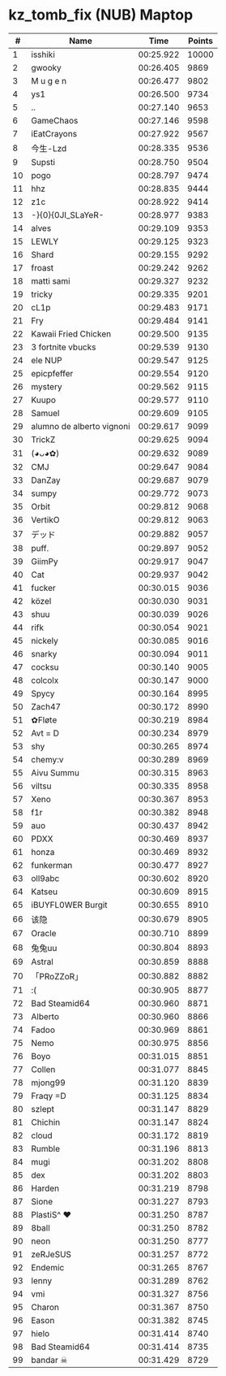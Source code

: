 # kz_tomb_fix (NUB) Maptop

|  # | Name | Time | Points |
|-------------- | -------------- | -------------- | -------------- | 
| 1 | isshiki | 00:25.922 | 10000 | 
| 2 | gwooky | 00:26.405 | 9869 | 
| 3 | M u g e n | 00:26.477 | 9802 | 
| 4 | ys1 | 00:26.500 | 9734 | 
| 5 | .. | 00:27.140 | 9653 | 
| 6 | GameChaos | 00:27.146 | 9598 | 
| 7 | iEatCrayons | 00:27.922 | 9567 | 
| 8 | 今生-Lzd | 00:28.335 | 9536 | 
| 9 | Supsti | 00:28.750 | 9504 | 
| 10 | pogo | 00:28.797 | 9474 | 
| 11 | hhz | 00:28.835 | 9444 | 
| 12 | z1c | 00:28.922 | 9414 | 
| 13 | -}{0}{0JI_SLaYeR- | 00:28.977 | 9383 | 
| 14 | alves | 00:29.109 | 9353 | 
| 15 | LEWLY | 00:29.125 | 9323 | 
| 16 | Shard | 00:29.155 | 9292 | 
| 17 | froast | 00:29.242 | 9262 | 
| 18 | matti sami | 00:29.327 | 9232 | 
| 19 | tricky | 00:29.335 | 9201 | 
| 20 | cL1p | 00:29.483 | 9171 | 
| 21 | Fry | 00:29.484 | 9141 | 
| 22 | Kawaii Fried Chicken | 00:29.500 | 9135 | 
| 23 | 3 fortnite vbucks | 00:29.539 | 9130 | 
| 24 | ele NUP | 00:29.547 | 9125 | 
| 25 | epicpfeffer | 00:29.554 | 9120 | 
| 26 | mystery | 00:29.562 | 9115 | 
| 27 | Kuupo | 00:29.577 | 9110 | 
| 28 | Samuel | 00:29.609 | 9105 | 
| 29 | alumno de alberto vignoni | 00:29.617 | 9099 | 
| 30 | TrickZ | 00:29.625 | 9094 | 
| 31 | (◕ᴗ◕✿) | 00:29.632 | 9089 | 
| 32 | CMJ | 00:29.647 | 9084 | 
| 33 | DanZay | 00:29.687 | 9079 | 
| 34 | sumpy | 00:29.772 | 9073 | 
| 35 | Orbit | 00:29.812 | 9068 | 
| 36 | VertikO | 00:29.812 | 9063 | 
| 37 | デッド | 00:29.882 | 9057 | 
| 38 | puff. | 00:29.897 | 9052 | 
| 39 | GiimPy | 00:29.917 | 9047 | 
| 40 | Cat | 00:29.937 | 9042 | 
| 41 | fucker | 00:30.015 | 9036 | 
| 42 | közel | 00:30.030 | 9031 | 
| 43 | shuu | 00:30.039 | 9026 | 
| 44 | rifk | 00:30.054 | 9021 | 
| 45 | nickely | 00:30.085 | 9016 | 
| 46 | snarky | 00:30.094 | 9011 | 
| 47 | cocksu | 00:30.140 | 9005 | 
| 48 | colcolx | 00:30.147 | 9000 | 
| 49 | Spycy | 00:30.164 | 8995 | 
| 50 | Zach47 | 00:30.172 | 8990 | 
| 51 | ✿Fløte | 00:30.219 | 8984 | 
| 52 | Avt = D | 00:30.234 | 8979 | 
| 53 | shy | 00:30.265 | 8974 | 
| 54 | chemy:v | 00:30.289 | 8969 | 
| 55 | Aivu Summu | 00:30.315 | 8963 | 
| 56 | viltsu | 00:30.335 | 8958 | 
| 57 | Xeno | 00:30.367 | 8953 | 
| 58 | f1r | 00:30.382 | 8948 | 
| 59 | auo | 00:30.437 | 8942 | 
| 60 | PDXX | 00:30.469 | 8937 | 
| 61 | honza | 00:30.469 | 8932 | 
| 62 | funkerman | 00:30.477 | 8927 | 
| 63 | oll9abc | 00:30.602 | 8920 | 
| 64 | Katseu | 00:30.609 | 8915 | 
| 65 | iBUYFL0WER Burgit | 00:30.655 | 8910 | 
| 66 | 该隐 | 00:30.679 | 8905 | 
| 67 | Oracle | 00:30.710 | 8899 | 
| 68 | 兔兔uu | 00:30.804 | 8893 | 
| 69 | Astral | 00:30.859 | 8888 | 
| 70 | 「PRoZZoR」 | 00:30.882 | 8882 | 
| 71 | :( | 00:30.905 | 8877 | 
| 72 | Bad Steamid64 | 00:30.960 | 8871 | 
| 73 | Alberto | 00:30.960 | 8866 | 
| 74 | Fadoo | 00:30.969 | 8861 | 
| 75 | Nemo | 00:30.975 | 8856 | 
| 76 | Boyo | 00:31.015 | 8851 | 
| 77 | Collen | 00:31.077 | 8845 | 
| 78 | mjong99 | 00:31.120 | 8839 | 
| 79 | Fraqy =D | 00:31.125 | 8834 | 
| 80 | szlept | 00:31.147 | 8829 | 
| 81 | Chichin | 00:31.147 | 8824 | 
| 82 | cloud | 00:31.172 | 8819 | 
| 83 | Rumble | 00:31.196 | 8813 | 
| 84 | mugi | 00:31.202 | 8808 | 
| 85 | dex | 00:31.202 | 8803 | 
| 86 | Harden | 00:31.219 | 8798 | 
| 87 | Sione | 00:31.227 | 8793 | 
| 88 | PlastiS^ ♥ | 00:31.250 | 8787 | 
| 89 | 8ball | 00:31.250 | 8782 | 
| 90 | neon | 00:31.250 | 8777 | 
| 91 | zeRJeSUS | 00:31.257 | 8772 | 
| 92 | Endemic | 00:31.265 | 8767 | 
| 93 | lenny | 00:31.289 | 8762 | 
| 94 | vmi | 00:31.327 | 8756 | 
| 95 | Charon | 00:31.367 | 8750 | 
| 96 | Eason | 00:31.382 | 8745 | 
| 97 | hielo | 00:31.414 | 8740 | 
| 98 | Bad Steamid64 | 00:31.414 | 8735 | 
| 99 | bandar ☠ | 00:31.429 | 8729 | 

